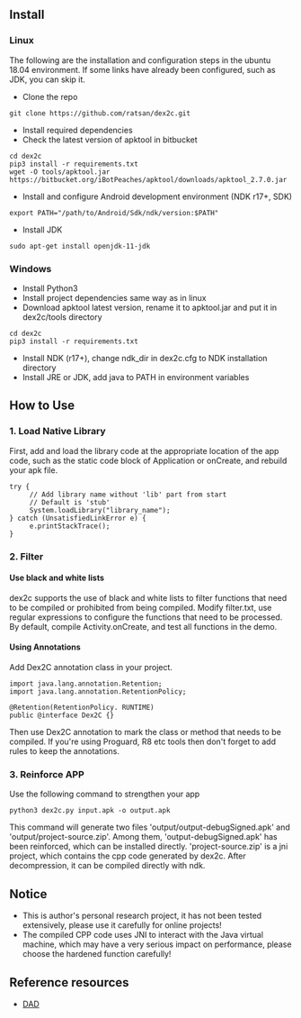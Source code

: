 ## Install

### Linux

The following are the installation and configuration steps in the ubuntu 18.04 environment. If some links have already been configured, such as JDK, you can skip it.

-   Clone the repo

```
git clone https://github.com/ratsan/dex2c.git
```

-   Install required dependencies
-   Check the latest version of apktool in bitbucket

```
cd dex2c
pip3 install -r requirements.txt
wget -O tools/apktool.jar https://bitbucket.org/iBotPeaches/apktool/downloads/apktool_2.7.0.jar
```

-   Install and configure Android development environment (NDK r17+, SDK)

```
export PATH="/path/to/Android/Sdk/ndk/version:$PATH"
```

-   Install JDK

```
sudo apt-get install openjdk-11-jdk
```

### Windows

-   Install Python3
-   Install project dependencies same way as in linux
-   Download apktool latest version, rename it to apktool.jar and put it in dex2c/tools directory

```
cd dex2c
pip3 install -r requirements.txt
```

-   Install NDK (r17+), change ndk_dir in dex2c.cfg to NDK installation directory
-   Install JRE or JDK, add java to PATH in environment variables

## How to Use

### 1. Load Native Library

First, add and load the library code at the appropriate location of the app code, such as the static code block of Application or onCreate, and rebuild your apk file.

```
try {
     // Add library name without 'lib' part from start
     // Default is 'stub'
     System.loadLibrary("library_name");
} catch (UnsatisfiedLinkError e) {
     e.printStackTrace();
}
```

### 2. Filter

#### Use black and white lists

dex2c supports the use of black and white lists to filter functions that need to be compiled or prohibited from being compiled. Modify filter.txt, use regular expressions to configure the functions that need to be processed. By default, compile Activity.onCreate, and test all functions in the demo.

#### Using Annotations

Add Dex2C annotation class in your project.

```
import java.lang.annotation.Retention;
import java.lang.annotation.RetentionPolicy;

@Retention(RetentionPolicy. RUNTIME)
public @interface Dex2C {}
```

Then use Dex2C annotation to mark the class or method that needs to be compiled. If you're using Proguard, R8 etc tools then don't forget to add rules to keep the annotations.

### 3. Reinforce APP

Use the following command to strengthen your app

```
python3 dex2c.py input.apk -o output.apk
```

This command will generate two files 'output/output-debugSigned.apk' and 'output/project-source.zip'. Among them, 'output-debugSigned.apk' has been reinforced, which can be installed directly. 'project-source.zip' is a jni project, which contains the cpp code generated by dex2c. After decompression, it can be compiled directly with ndk.

## Notice

-   This is author's personal research project, it has not been tested extensively, please use it carefully for online projects!
-   The compiled CPP code uses JNI to interact with the Java virtual machine, which may have a very serious impact on performance, please choose the hardened function carefully!

## Reference resources

-   [DAD](https://github.com/androguard/androguard/tree/master/androguard/decompiler/dad)
